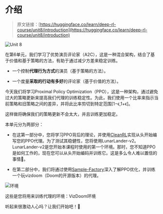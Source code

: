 # 介绍

> 原文链接：[https://huggingface.co/learn/deep-rl-course/unit8/introduction](https://huggingface.co/learn/deep-rl-course/unit8/introduction)

![Unit 8](../Images/99ae9849fcb07d6d32b6cef4d05623c4.png)

在第6单元，我们学习了优势演员评论家（A2C），这是一种混合架构，结合了基于价值和基于策略的方法，有助于通过减少方差来稳定训练。

+   一个控制**代理行为方式**的演员（基于策略的方法）。

+   一个度量**采取的行动有多好**的评论家（基于价值的方法）。

今天我们将学习Proximal Policy Optimization（PPO），这是一种架构，通过避免过大的策略更新来提高我们代理的训练稳定性。为此，我们使用一个比率来指示当前策略和旧策略之间的差异，并将此比率剪切到特定范围[1−ϵ,1+ϵ]。

这样做将确保我们的策略更新不会太大，并且训练更加稳定。

本单元分为两部分：

+   在这第一部分中，您将学习PPO背后的理论，并使用[CleanRL](https://github.com/vwxyzjn/cleanrl)实现从头开始编写您的PPO代理。为了测试其稳健性，您将使用LunarLander-v2。LunarLander-v2是您开始本课程时使用的第一个环境。那时，您不知道PPO是如何工作的，现在您可以从头开始编码并训练它。这是多么令人难以置信的事情🤩。

+   在第二部分中，我们将通过使用[Sample-Factory](https://samplefactory.dev/)深入了解PPO优化，并训练一个玩vizdoom（Doom的开源版本）的代理。

![环境](../Images/3244d92e568ba653445e92e451579990.png)

这些是您将用来训练代理的环境：VizDoom环境

听起来很激动人心吗？让我们开始吧！🚀
